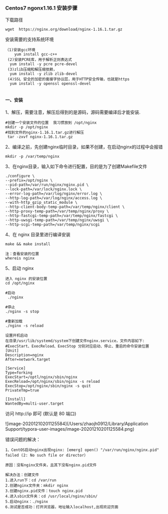 ### Centos7 ngonx1.16.1 安装步骤

下载路径

```
wget  https://nginx.org/download/nginx-1.16.1.tar.gz
```

安装需要的支持系统环境

```
（1)安装gcc环境
	yum install gcc-c++
 (2)安装PCRE库，用于解析正则表达式
  yum install -y pcre pcre-devel
 (3)zlib压缩和解压缩依赖，
  yum install -y zlib zlib-devel
 (4)SSL 安全的加密的套接字协议层，用于HTTP安全传输，也就是https
  yum install -y openssl openssl-devel
  
```

#### 一、安装

1、解压，需要注意，解压后得到的是源码，源码需要编译后才能安装.

```
#创建一个安装文件的位置  我习惯放到 /opt/nginx
mkdir -p /opt/nginx
#找到文件的nginx-1.16.1.tar.gz进行解压
 tar -zxvf nginx-1.16.1.tar.gz
```

2、编译之前，先创建nginx临时目录，如果不创建，在启动nginx的过程中会报错

```
mkdir -p /var/temp/nginx 
```

3、在nginx目录，输入如下命令进行配置，目的是为了创建Makefile文件

```
./configure \
--prefix=/opt/nginx \
--pid-path=/var/run/nginx/nginx.pid \
--lock-path=/var/lock/nginx.lock \
--error-log-path=/var/log/nginx/error.log \
--http-log-path=/var/log/nginx/access.log \
--with-http_gzip_static_module \
--http-client-body-temp-path=/var/temp/nginx/client \
--http-proxy-temp-path=/var/temp/nginx/proxy \
--http-fastcgi-temp-path=/var/temp/nginx/fastcgi \
--http-uwsgi-temp-path=/var/temp/nginx/uwsgi \
--http-scgi-temp-path=/var/temp/nginx/scgi
```

4、在 nginx 目录里进行编译安装

```
make && make install

注：查看安装的位置 
whereis nginx
```

5、启动 nginx

```
进入 nginx 的安装位置
cd /opt/nginx

#启动
 ./nginx
 
#停止
./nginx -s stop

#重新加载
./nginx -s reload

设置开机启动
在目录/usr/lib/systemd/system下创建文件nginx.service，文件内容如下:
#ExecStart、ExecReload、ExecStop 分别对应启动、停止、重启的命令安装位置
[Unit]
Description=nginx
After=network.target

[Service]
Type=forking
ExecStart=/optl/nginx/sbin/nginx
ExecReload=/opt/nginx/sbin/nginx -s reload
ExecStop=/opt/nginx/sbin/nginx -s quit
PrivateTmp=true

[Install]
WantedBy=multi-user.target

```

访问 http://ip   即可  (默认是 80 端口)

![image-20201210201125584](/Users/zhaojh0912/Library/Application Support/typora-user-images/image-20201210201125584.png)

错误问题的解决：

```
1、CentOS启动nginx出现nginx: [emerg] open() "/var/run/nginx/nginx.pid" failed (2: No such file or director）

原因：没有nginx文件夹，且其下没有nginx.pid文件

解决办法：创建文件
1.进入run下：cd /var/run
2.创建nginx文件夹：mkdir nginx
3.创建nginx.pid文件：touch nginx.pid
4.进入sbin文件夹：cd /usr/local/nginx/sbin/
5.启动nginx：./nginx
6.测试是否成功：打开浏览器，地址输入localhost,出现欢迎页面
```

